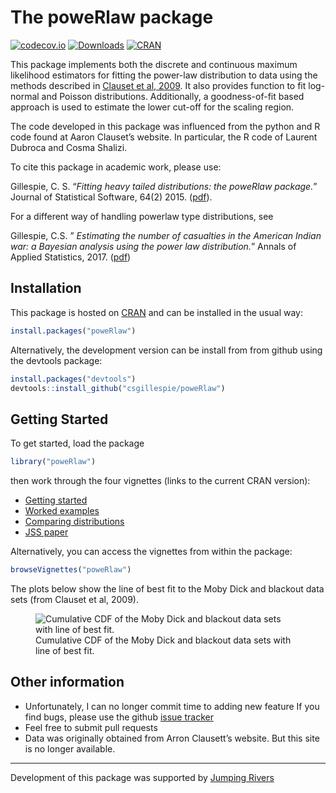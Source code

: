 
<!-- README.md is generated from README.Rmd. Please edit that file -->

# The poweRlaw package

[![codecov.io](https://codecov.io/github/csgillespie/poweRlaw/coverage.svg?branch=master)](https://app.codecov.io/github/csgillespie/poweRlaw?branch=master)
[![Downloads](https://cranlogs.r-pkg.org/badges/poweRlaw?color=brightgreen)](https://cran.r-project.org/package=poweRlaw)
[![CRAN](https://www.r-pkg.org/badges/version/poweRlaw)](https://cran.r-project.org/package=poweRlaw)

This package implements both the discrete and continuous maximum
likelihood estimators for fitting the power-law distribution to data
using the methods described in [Clauset et al,
2009](http://arxiv.org/abs/0706.1062). It also provides function to fit
log-normal and Poisson distributions. Additionally, a goodness-of-fit
based approach is used to estimate the lower cut-off for the scaling
region.

The code developed in this package was influenced from the python and R
code found at Aaron Clauset’s website. In particular, the R code of
Laurent Dubroca and Cosma Shalizi.

To cite this package in academic work, please use:

Gillespie, C. S. “*Fitting heavy tailed distributions: the poweRlaw
package.*” Journal of Statistical Software, 64(2) 2015.
([pdf](https://doi.org/10.18637/jss.v064.i02)).

For a different way of handling powerlaw type distributions, see

Gillespie, C.S. ” *Estimating the number of casualties in the American
Indian war: a Bayesian analysis using the power law distribution.*”
Annals of Applied Statistics, 2017.
([pdf](https://doi.org/10.1214/17-AOAS1082))

## Installation

This package is hosted on
[CRAN](https://cran.r-project.org/package=poweRlaw) and can be installed
in the usual way:

``` r
install.packages("poweRlaw")
```

Alternatively, the development version can be install from from github
using the devtools package:

``` r
install.packages("devtools")
devtools::install_github("csgillespie/poweRlaw")
```

## Getting Started

To get started, load the package

``` r
library("poweRlaw")
```

then work through the four vignettes (links to the current CRAN
version):

- [Getting
  started](https://cran.r-project.org/package=poweRlaw/vignettes/a_introduction.pdf)
- [Worked
  examples](https://cran.r-project.org/package=poweRlaw/vignettes/b_powerlaw_examples.pdf)
- [Comparing
  distributions](https://cran.r-project.org/package=poweRlaw/vignettes/c_comparing_distributions.pdf)
- [JSS
  paper](https://cran.r-project.org/package=poweRlaw/vignettes/d_jss_paper.pdf)

Alternatively, you can access the vignettes from within the package:

``` r
browseVignettes("poweRlaw")
```

The plots below show the line of best fit to the Moby Dick and blackout
data sets (from Clauset et al, 2009).

<figure>
<img src="man/figures/figure1.png"
alt="Cumulative CDF of the Moby Dick and blackout data sets with line of best fit." />
<figcaption aria-hidden="true">Cumulative CDF of the Moby Dick and
blackout data sets with line of best fit.</figcaption>
</figure>

## Other information

- Unfortunately, I can no longer commit time to adding new feature If
  you find bugs, please use the github [issue
  tracker](https://github.com/csgillespie/poweRlaw/issues)
- Feel free to submit pull requests
- Data was originally obtained from Arron Clausett’s website. But this
  site is no longer available.

------------------------------------------------------------------------

Development of this package was supported by [Jumping
Rivers](https://www.jumpingrivers.com)
